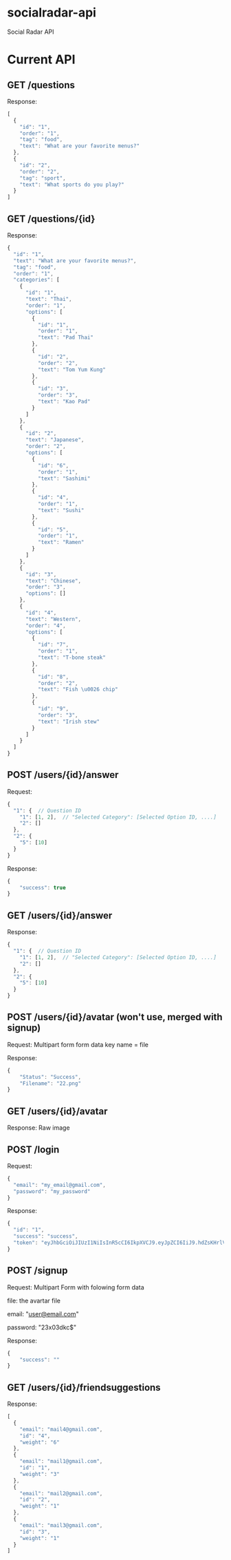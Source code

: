 socialradar-api
===============

Social Radar API

Current API
===========

GET /questions
--------------
Response:
```javascript
[
  {
    "id": "1",
    "order": "1",
    "tag": "food",
    "text": "What are your favorite menus?"
  },
  {
    "id": "2",
    "order": "2",
    "tag": "sport",
    "text": "What sports do you play?"
  }
]
```

GET /questions/{id}
------------------
Response:
```javascript
{
  "id": "1",
  "text": "What are your favorite menus?",
  "tag": "food",
  "order": "1",
  "categories": [
    {
      "id": "1",
      "text": "Thai",
      "order": "1",
      "options": [
        {
          "id": "1",
          "order": "1",
          "text": "Pad Thai"
        },
        {
          "id": "2",
          "order": "2",
          "text": "Tom Yum Kung"
        },
        {
          "id": "3",
          "order": "3",
          "text": "Kao Pad"
        }
      ]
    },
    {
      "id": "2",
      "text": "Japanese",
      "order": "2",
      "options": [
        {
          "id": "6",
          "order": "1",
          "text": "Sashimi"
        },
        {
          "id": "4",
          "order": "1",
          "text": "Sushi"
        },
        {
          "id": "5",
          "order": "1",
          "text": "Ramen"
        }
      ]
    },
    {
      "id": "3",
      "text": "Chinese",
      "order": "3",
      "options": []
    },
    {
      "id": "4",
      "text": "Western",
      "order": "4",
      "options": [
        {
          "id": "7",
          "order": "1",
          "text": "T-bone steak"
        },
        {
          "id": "8",
          "order": "2",
          "text": "Fish \u0026 chip"
        },
        {
          "id": "9",
          "order": "3",
          "text": "Irish stew"
        }
      ]
    }
  ]
}
```

POST /users/{id}/answer
----------------------
Request: 
```javascript
{
  "1": {  // Question ID
    "1": [1, 2],  // "Selected Category": [Selected Option ID, ....]
    "2": []
  },
  "2": {
    "5": [10]
  }
}
```

Response:
```javascript
{
	"success": true
}
```

GET /users/{id}/answer
---------------------
Response: 
```javascript
{
  "1": {  // Question ID
    "1": [1, 2],  // "Selected Category": [Selected Option ID, ....]
    "2": []
  },
  "2": {
    "5": [10]
  }
}
```

POST /users/{id}/avatar (won't use, merged with signup)
-------------------------------------------------------
Request:
Multipart form
form data key name = file

Response:
```javascript
{
    "Status": "Success",
    "Filename": "22.png"
}
```

GET /users/{id}/avatar
---------------------
Response:
Raw image

POST /login
---------------------
Request: 
```javascript
{
  "email": "my_email@gmail.com",
  "password": "my_password"
}
```

Response:
```javascript
{
  "id": "1",
  "success": "success",
  "token": "eyJhbGciOiJIUzI1NiIsInR5cCI6IkpXVCJ9.eyJpZCI6IiJ9.hdZsKHrlV9xEcv7KtRjGKLxlGC6QqfBctsaSEMqXL6k"
}
```

POST /signup
---------------------
Request:
Multipart Form with folowing form data

file: the avartar file

email: "user@email.com"

password: "23x03dkc$"

Response:
```javascript
{
    "success": ""
}
```

GET /users/{id}/friendsuggestions
---------------------
Response:
```javascript
[
  {
    "email": "mail4@gmail.com",
    "id": "4",
    "weight": "6"
  },
  {
    "email": "mail1@gmail.com",
    "id": "1",
    "weight": "3"
  },
  {
    "email": "mail2@gmail.com",
    "id": "2",
    "weight": "1"
  },
  {
    "email": "mail3@gmail.com",
    "id": "3",
    "weight": "1"
  }
]
```
